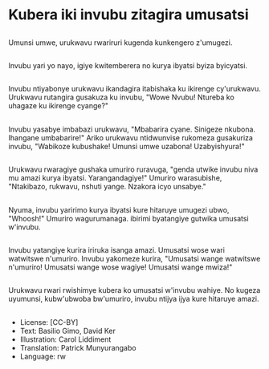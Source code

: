 # Kubera iki invubu zitagira umusatsi

##
Umunsi umwe, urukwavu rwariruri kugenda kunkengero z'umugezi.

##
Invubu yari yo nayo, igiye kwitemberera no kurya ibyatsi byiza byicyatsi.

##
Invubu ntiyabonye urukwavu ikandagira itabishaka ku ikirenge cy'urukwavu. Urukwavu rutangira gusakuza ku invubu, "Wowe Nvubu! Ntureba ko uhagaze ku ikirenge cyange?"

##
Invubu yasabye imbabazi urukwavu, "Mbabarira cyane. Sinigeze nkubona. Ihangane umbabarire!" Ariko urukwavu ntidwunvise rukomeza gusakuriza invubu, "Wabikoze kubushake! Umunsi umwe uzabona! Uzabyishyura!"

##
Urukwavu rwaragiye gushaka umuriro ruravuga, "genda utwike invubu niva mu amazi kurya ibyatsi. Yarangandagiye!" Umuriro warasubishe, "Ntakibazo, rukwavu, nshuti yange. Nzakora icyo unsabye."

##
Nyuma, invubu yaririmo kurya ibyatsi kure hitaruye umugezi ubwo, "Whoosh!" Umuriro wagurumanaga. ibirimi byatangiye gutwika umusatsi w'invubu.

##
Invubu yatangiye kurira iriruka isanga amazi. Umusatsi wose wari watwitswe n'umuriro. Invubu yakomeze kurira, "Umusatsi wange watwitswe n'umuriro! Umusatsi wange wose wagiye! Umusatsi wange mwiza!"

##
Urukwavu rwari rwishimye kubera ko umusatsi w'invubu wahiye. No kugeza uyumunsi, kubw'ubwoba bw'umuriro, invubu ntijya ijya kure hitaruye amazi.

##
* License: [CC-BY]
* Text: Basilio Gimo, David Ker
* Illustration: Carol Liddiment
* Translation: Patrick Munyurangabo
* Language: rw

